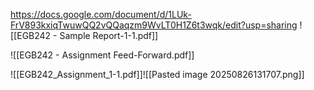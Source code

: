 https://docs.google.com/document/d/1LUk-FrV893kxiqTwuwQQ2vQQaqzm9WvLT0H1Z6t3wqk/edit?usp=sharing
![[EGB242 - Sample Report-1-1.pdf]]

![[EGB242 - Assignment Feed-Forward.pdf]]

![[EGB242_Assignment_1-1.pdf]]![[Pasted image 20250826131707.png]]
